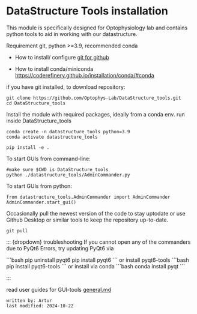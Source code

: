 # DataStructure Tools installation
This module is specifically designed for Optophysiology lab
and contains python tools to aid in working with our datastructure.

Requirement git, python >=3.9, recommended conda

- How to install/ configure [git for github](github.md)

- How to install conda/miniconda <https://coderefinery.github.io/installation/conda/#conda>

if you have git installed, to download repository: 
	
	git clone https://github.com/Optophys-Lab/DataStructure_tools.git
	cd DataStructure_tools

Install the module with required packages, ideally from a conda env. 
run inside DataStructure_tools

    conda create -n datastructure_tools python=3.9
    conda activate datastructure_tools
    
    pip install -e .

To start GUIs from command-line:

    #make sure $CWD is DataStructure_tools
    python ./datastructure_tools/AdminCommander.py
    
To start GUIs from python:

    from datastructure_tools.AdminCommander import AdminCommander
    AdminCommander.start_gui()

Occasionally pull the newest version of the code to stay uptodate
or use Github Desktop or similar tools to keep the repository up-to-date.

    git pull


::: {dropdown} troubleshooting
If you cannot open any of the commanders due to PyQt6 Errors, try updating PyQt6 via
    
´´´bash
pip uninstall pyqt6
pip install pyqt6
´´´
or install pyqt6-tools
´´´bash
pip install pyqt6-tools
´´´
or install via conda
´´´bash
conda install pyqt
´´´

:::

read user guides for GUI-tools [general.md](general.md)
~~~~
written by: Artur
last modified: 2024-10-22
~~~~